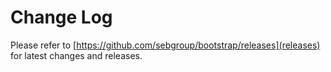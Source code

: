# Change Log
Please refer to [https://github.com/sebgroup/bootstrap/releases](releases) for latest changes and releases.

